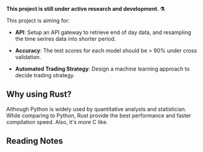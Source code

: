 <b>This project is still under active research and development. ⚗️</b>

This project is aiming for:
- **API**: Setup an API gateway to retrieve end of day data, and resampling the time serires data into 
shorter period.

- **Accuracy**: The test scores for each model should be > 90% under cross validation.

- **Automated Trading Strategy**: Design a machine learning 
approach to decide trading strategy.

## Why using Rust?
Although Python is widely used by quantitative analysts 
and statistician. While comparing to Python, Rust provide the best performance and faster compilation speed. Also, 
it's more C like.

## Reading Notes

